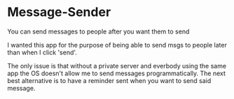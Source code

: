 # Message-Sender
You can send messages to people after you want them to send

I wanted this app for the purpose of being able to send msgs to people later than when I click 'send'.

The only issue is that without a private server and everbody using the same app the OS doesn't allow me to send messages programmatically.
The next best alternative is to have a reminder sent when you want to send said message.
